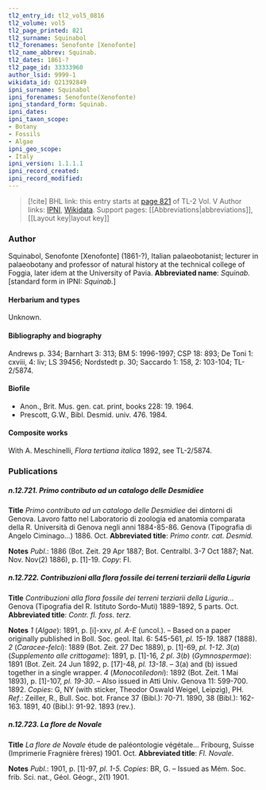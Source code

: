 ```yaml
---
tl2_entry_id: tl2_vol5_0816
tl2_volume: vol5
tl2_page_printed: 821
tl2_surname: Squinabol
tl2_forenames: Senofonte [Xenofonte]
tl2_name_abbrev: Squinab.
tl2_dates: 1861-?
tl2_page_id: 33333960
author_lsid: 9999-1
wikidata_id: Q21392849
ipni_surname: Squinabol
ipni_forenames: Senofonte(Xenofonte)
ipni_standard_form: Squinab.
ipni_dates: 
ipni_taxon_scope: 
- Botany
- Fossils
- Algae
ipni_geo_scope: 
- Italy
ipni_version: 1.1.1.1
ipni_record_created: 
ipni_record_modified:
---
```


> [!cite] BHL link: this entry starts at [page 821](https://www.biodiversitylibrary.org/page/33333960) of TL-2 Vol. V
> Author links: [IPNI](https://www.ipni.org/a/9999-1), [Wikidata](https://www.wikidata.org/wiki/Q21392849). Support pages: [[Abbreviations|abbreviations]], [[Layout key|layout key]]

### Author

Squinabol, Senofonte \[Xenofonte\] (1861-?), Italian palaeobotanist; lecturer in palaeobotany and professor of natural history at the technical college of Foggia, later idem at the University of Pavia. 
**Abbreviated name**: *Squinab.* \[standard form in IPNI: *Squinab.*\]

#### Herbarium and types

Unknown.

#### Bibliography and biography

Andrews p. 334; Barnhart 3: 313; BM 5: 1996-1997; CSP 18: 893; De Toni 1: cxviii, 4: liv; LS 39456; Nordstedt p. 30; Saccardo 1: 158, 2: 103-104; TL-2/5874.

#### Biofile

- Anon., Brit. Mus. gen. cat. print, books 228: 19. 1964.
- Prescott, G.W., Bibl. Desmid. univ. 476. 1984.

#### Composite works

With A. Meschinelli, *Flora tertiana italica* 1892, see TL-2/5874.

### Publications

##### n.12.721. Primo contributo ad un catalogo delle Desmidiee

**Title**
*Primo contributo ad un catalogo delle Desmidiee* dei dintorni di Genova. Lavoro fatto nel Laboratorio di zoologia ed anatomia comparata della R. Università di Genova negli anni 1884-85-86. Genova (Tipografia di Angelo Ciminago...) 1886. Oct.
**Abbreviated title**: *Primo contr. cat. Desmid.*

**Notes**
*Publ*.: 1886 (Bot. Zeit. 29 Apr 1887; Bot. Centralbl. 3-7 Oct 1887; Nat. Nov. Nov(2) 1886), p. \[1\]-19. *Copy*: FI.

##### n.12.722. Contribuzioni alla flora fossile dei terreni terziarii della Liguria

**Title**
*Contribuzioni alla flora fossile dei terreni terziarii della Liguria*... Genova (Tipografia del R. Istituto Sordo-Muti) 1889-1892, 5 parts. Oct.
**Abbreviated title**: *Contr. fl. foss. terz.*

**Notes**
*1* (*Algae*): 1891, p. \[i\]-xxv, *pl. A-E* (uncol.). – Based on a paper originally published in Boll. Soc. geol. Ital. 6: 545-561, *pl. 15-19*. 1887 (1888).
*2* (*Caracee-felci*): 1889 (Bot. Zeit. 27 Dec 1889), p. \[1\]-69, *pl. 1-12*.
*3*(*a*) (*Supplemento alle crittogame*): 1891, p. \[1\]-16, *2 pl*.
*3*(*b*) (*Gymnospermae*): 1891 (Bot. Zeit. 24 Jun 1892, p. \[17\]-48, *pl. 13-18*. – 3(a) and (b) issued together in a single wrapper.
*4* (*Monocotiledoni*): 1892 (Bot. Zeit. 1 Mai 1893), p. \[1\]-107, *pl. 19-30*. – Also issued in Atti Univ. Genova 11: 599-700. 1892.
*Copies*: G, NY (with sticker, Theodor Oswald Weigel, Leipzig), PH.
*Ref*.: Zeiller, R., Bull. Soc. bot. France 37 (Bibl.): 70-71. 1890, 38 (Bibl.): 162-163. 1891, 40 (Bibl.): 91-92. 1893 (rev.).

##### n.12.723. La flore de Novale

**Title**
*La flore de Novale* étude de paléontologie végétale... Fribourg, Suisse (Imprimerie Fragnière frères) 1901. Oct.
**Abbreviated title**: *Fl. Novale*.

**Notes**
*Publ*.: 1901, p. \[1\]-97, *pl. 1-5. Copies*: BR, G. – Issued as Mém. Soc. frib. Sci. nat., Géol. Géogr., 2(1) 1901.

